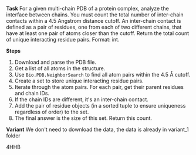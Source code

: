 **Task**
For a given multi-chain PDB of a protein complex, analyze the interface between chains. You must count the total number of inter-chain contacts within a 4.5 Angstrom distance cutoff. An inter-chain contact is defined as a pair of residues, one from each of two different chains, that have at least one pair of atoms closer than the cutoff. Return the total count of unique interacting residue pairs. Format: <answer>int</answer>.

**Steps**
1) Download and parse the PDB file.
2) Get a list of all atoms in the structure.
3) Use `Bio.PDB.NeighborSearch` to find all atom pairs within the 4.5 Å cutoff.
4) Create a set to store unique interacting residue pairs.
5) Iterate through the atom pairs. For each pair, get their parent residues and chain IDs.
6) If the chain IDs are different, it's an inter-chain contact.
7) Add the pair of residue objects (in a sorted tuple to ensure uniqueness regardless of order) to the set.
8) The final answer is the size of this set. Return this count.

**Variant**
We don't need to download the data, the data is already in variant_1 folder

4HHB
